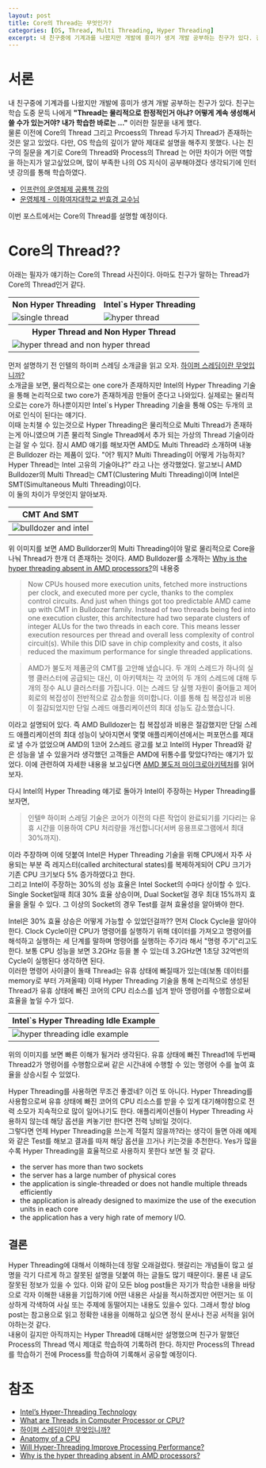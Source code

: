 ```yaml
---
layout: post
title: Core의 Thread는 무엇인가?
categories: [OS, Thread, Multi Threading, Hyper Threading]
excerpt: 내 친구중에 기계과를 나왔지만 개발에 흥미가 생겨 개발 공부하는 친구가 있다. 친구는 학습 도중 문득 나에게 "Thread는 물리적으로 한정적인거 아냐? 어떻게 계속 생성해서 쓸 수가 있는거야? 내가 학습한 바로는 ..." 이러한 질문을 내게 했다.
---
```


# 서론

내 친구중에 기계과를 나왔지만 개발에 흥미가 생겨 개발 공부하는 친구가 있다. 친구는 학습 도중 문득 나에게 **"Thread는 물리적으로 한정적인거 아냐? 어떻게 계속 생성해서 쓸 수가 있는거야? 내가 학습한 바로는 ..."** 이러한 질문을 내게 했다.  
물론 이전에 Core의 Thread 그리고 Prcoess의 Thread 두가지 Thread가 존재하는 것은 알고 있었다. 다만, OS 학습의 깊이가 얕아 제대로 설명을 해주지 못했다. 나는 친구의 질문을 계기로 Core의 Thread와 Process의 Thread 는 어떤 차이가 어떤 역할을 하는지가 알고싶었으며, 많이 부족한 나의 OS 지식이 공부해야겠다 생각되기에 인터넷 강의를 통해 학습하였다.

- [인프런의 운영체제 공룡책 강의](https://www.inflearn.com/course/%EC%9A%B4%EC%98%81%EC%B2%B4%EC%A0%9C-%EA%B3%B5%EB%A3%A1%EC%B1%85-%EC%A0%84%EA%B3%B5%EA%B0%95%EC%9D%98/dashboard)
- [운영체제 - 이화여자대학교 반효경 교수님](http://www.kocw.net/home/search/kemView.do?kemId=1046323)

이번 포스트에서는 Core의 Thread를 설명할 예정이다.

# Core의 Thread??

아래는 필자가 얘기하는 Core의 Thread 사진이다. 아마도 친구가 말하는 Thread가 Core의 Thread인거 같다.

<table>
    <tr>
        <th>Non Hyper Threading</th>
        <th>Intel`s Hyper Threading</th>
    </tr>
    <tr>
        <td><img src="/assets/images/os/process-thread-01/intel_single-thread.jpeg" alt="single thread" /></td>
        <td><img src="/assets/images/os/process-thread-01/intel_hyper-thread.jpeg" alt="hyper thread" /></td>
    </tr>
    <tr>
        <th colspan="2">Hyper Thread and Non Hyper Thread</th>
    </tr>
    <tr>
        <td colspan="2"><img src="/assets/images/os/process-thread-01/hyper-thread and non hyper-thread.gif" alt="hyper thread and non hyper thread" /></td>
    </tr>
</table>

먼저 설명하기 전 인텔의 하이퍼 스레딩 소개글을 읽고 오자. [하이퍼 스레딩이란 무엇입니까?](https://www.intel.co.kr/content/www/kr/ko/gaming/resources/hyper-threading.html)  
소개글을 보면, 물리적으로는 one core가 존재하지만 Intel의 Hyper Threading 기술을 통해 논리적으로 two core가 존재하게끔 만들어 준다고 나와있다. 실제로는 물리적으로는 core가 하나뿐이지만 Intel`s Hyper Threading 기술을 통해 OS는 두개의 코어로 인식이 된다는 얘기다.  
이때 눈치챌 수 있는것으로 Hyper Threading은 물리적으로 Multi Thread가 존재하는게 아니였으며 기존 물리적 Single Thread에서 추가 되는 가상의 Thread 기술이라는걸 알 수 있다. 잠시 AMD 얘기를 해보자면 AMD도 Multi Thread라 소개하며 내놓은 Bulldozer 라는 제품이 있다. "어? 뭐지? Multi Threading이 어떻게 가능하지? Hyper Thread는 Intel 고유의 기술아냐?" 라고 나는 생각했었다. 알고보니 AMD Bulldozer의 Multi Thread는 CMT(Clustering Multi Threading)이며 Intel은 SMT(Simultaneous Multi Threading)이다.  
이 둘의 차이가 무엇인지 알아보자.

<table>
    <thead>
        <th>CMT And SMT</th>
    </thead>
    <tbody>
        <td><img src="/assets/images/os/process-thread-01/bulldozer-and-intel.jpeg" alt="bulldozer and intel" /></td>
    </tbody>
</table>

위 이미지를 보면 AMD Bulldorzer의 Multi Threading이야 말로 물리적으로 Core을 나눠 Thread가 한개 더 존재하는 것이다. AMD Bulldozer를 소개하는 [Why is the hyper threading absent in AMD processors?](https://www.quora.com/Why-is-the-hyper-threading-absent-in-AMD-processors)의 내용중

> Now CPUs housed more execution units, fetched more instructions per clock, and executed more per cycle, thanks to the complex control circuits. And just when things got too predictable AMD came up with CMT in Bulldozer family. Instead of two threads being fed into one execution cluster, this architecture had two separate clusters of integer ALUs for the two threads in each core. This means lesser execution resources per thread and overall less complexity of control circuit(s). While this DID save in chip complexity and costs, it also reduced the maximum performance for single threaded applications.

> AMD가 불도저 제품군의 CMT를 고안해 냈습니다. 두 개의 스레드가 하나의 실행 클러스터에 공급되는 대신, 이 아키텍처는 각 코어의 두 개의 스레드에 대해 두 개의 정수 ALU 클러스터를 가집니다. 이는 스레드 당 실행 자원이 줄어들고 제어 회로의 복잡성이 전반적으로 감소함을 의미합니다. 이를 통해 칩 복잡성과 비용이 절감되었지만 단일 스레드 애플리케이션의 최대 성능도 감소했습니다.

이라고 설명되어 있다. 즉 AMD Bulldozer는 칩 복잡성과 비용은 절감했지만 단일 스레드 애플리케이션의 최대 성능이 낮아지면서 몇몇 애플리케이션에서는 퍼포먼스를 제대로 낼 수가 없었으며 AMD의 1코어 2스레드 광고를 보고 Intel의 Hyper Thread와 같은 성능을 낼 수 있을거라 생각했던 고객들은 AMD에 뒤통수를 맞았다?라는 얘기가 있었다. 이에 관련하여 자세한 내용을 보고싶다면 [AMD 불도저 마이크로아키텍처](https://namu.wiki/w/AMD%20%EB%B6%88%EB%8F%84%EC%A0%80%20%EB%A7%88%EC%9D%B4%ED%81%AC%EB%A1%9C%EC%95%84%ED%82%A4%ED%85%8D%EC%B2%98)를 읽어보자.

다시 Intel의 Hyper Threading 얘기로 돌아가 Intel이 주장하는 Hyper Threading를 보자면,

> 인텔® 하이퍼 스레딩 기술은 코어가 이전의 다른 작업이 완료되기를 기다리는 유휴 시간을 이용하여 CPU 처리량을 개선합니다(서버 응용프로그램에서 최대 30%까지).

이라 주장하며 이에 덧붙여 Intel은 Hyper Threading 기술을 위해 CPU에서 자주 사용되는 부분 즉 레지스터(called architectural states)를 복제하게되어 CPU 크기가 기존 CPU 크기보다 5% 증가하였다고 한다.  
그리고 Intel이 주장하는 30%의 성능 효율은 Intel Socket의 수마다 상이할 수 있다. Single Socket일때 최대 30% 효율 상승이며, Dual Socket일 경우 최대 15%까지 효율을 올릴 수 있다. 그 이상의 Socket의 경우 Test를 걸쳐 효율성을 알아봐야 한다.

Intel은 30% 효율 상승은 어떻게 가능할 수 있었던걸까?? 먼저 Clock Cycle을 알아야한다. Clock Cycle이란 CPU가 명령어를 실행하기 위해 데이터를 가져오고 명령어를 해석하고 실행하는 세 단계를 말하며 명령어를 실행하는 주기라 해서 "명령 주기"리고도 한다. 보통 CPU 성능을 보면 3.2GHz 등을 볼 수 있는데 3.2GHz면 1초당 32억번의 Cycle이 실행된다 생각하면 된다.  
이러한 명령어 사이클이 돌때 Thread는 유휴 상태에 빠질때가 있는데(보통 데이터를 memory로 부터 가져올때) 이때 Hyper Threading 기술을 통해 논리적으로 생성된 Thread가 유휴 상태에 빠진 코어의 CPU 리소스를 넘겨 받아 명령어를 수행함으로써 효율을 높일 수가 있다.

<table>
    <thead>
        <th>Intel`s Hyper Threading Idle Example</th>
    </thead>
    <tbody>
        <td><img src="/assets/images/os/process-thread-01/hyper-threading-idle.gif" alt="hyper threading idle example" /></td>
    </tbody>
</table>

위의 이미지를 보면 빠른 이해가 될거라 생각된다. 유휴 상태에 빠진 Thread1에 두번째 Thread2가 명령어를 수행함으로써 같은 시간내에 수행할 수 있는 명령어 수를 높여 효율을 상승시킬 수 있었다.

Hyper Threading를 사용하면 무조건 좋겠네? 이건 또 아니다. Hyper Threading를 사용함으로써 유휴 상태에 빠진 코어의 CPU 리소스를 받을 수 있게 대기해야함으로 전력 소모가 지속적으로 많이 일어나기도 한다. 애플리케이션들이 Hyper Threading 사용하지 않는데 해당 옵션을 켜놓기만 한다면 전력 낭비일 것이다.  
그렇다면 언제 Hyper Threading을 쓰는게 적절치 않을까?라는 생각이 들면 아래 예제와 같은 Test를 해보고 결과를 따져 해당 옵션을 끄거나 키는것을 추천한다. Yes가 많을 수록 Hyper Threading을 효율적으로 사용하지 못한다 보면 될 것 같다.

- the server has more than two sockets
- the server has a large number of physical cores
- the application is single-threaded or does not handle multiple threads efficiently
- the application is already designed to maximize the use of the execution units in each core
- the application has a very high rate of memory I/O.

## 결론

Hyper Threading에 대해서 이해하는데 정말 오래걸렸다. 헷갈리는 개념들이 많고 설명을 각기 다르게 하고 잘못된 설명을 덧붙여 하는 글들도 많기 때문이다. 물론 내 글도 잘못된 정보가 있을 수 있다. 이와 같이 모든 blog post들은 자기가 학습한 내용을 바탕으로 각자 이해한 내용을 기입하기에 어떤 내용은 사실을 적시하겠지만 어떤거는 또 이상하게 각색하여 사실 또는 주제에 동떨어지는 내용도 있을수 있다. 그래서 항상 blog post는 참고용으로 읽고 정확한 내용을 이해하고 싶으면 정식 문서나 전공 서적을 읽어야하는것 같다.  
내용이 길지만 아직까지는 Hyper Thread에 대해서만 설명했으며 친구가 말했던 Process의 Thread 역시 제대로 학습하여 기록하려 한다. 하지만 Process의 Thread를 학습하기 전에 Process를 학습하여 기록해서 공유할 예정이다.

# 참조

- [Intel’s Hyper-Threading Technology](https://techgenix.com/intels-hyper-threading-technology/)
- [What are Threads in Computer Processor or CPU?](https://www.geeksforgeeks.org/what-are-threads-in-computer-processor-or-cpu/)
- [하이퍼 스레딩이란 무엇입니까?](https://www.intel.co.kr/content/www/kr/ko/gaming/resources/hyper-threading.html)
- [Anatomy of a CPU](https://www.techspot.com/article/2000-anatomy-cpu/)
- [Will Hyper-Threading Improve Processing Performance?](https://medium.com/@ITsolutions/will-hyper-threading-improve-processing-performance-15cba11add74)
- [Why is the hyper threading absent in AMD processors?](https://www.quora.com/Why-is-the-hyper-threading-absent-in-AMD-processors)
